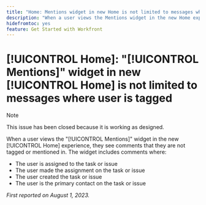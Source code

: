 ```yaml
---
title: "Home: Mentions widget in new Home is not limited to messages where user is tagged."
description: "When a user views the Mentions widget in the new Home experience, they see comments that they are not tagged or mentioned in."
hidefromtoc: yes
feature: Get Started with Workfront
---
```


# [!UICONTROL Home]: "[!UICONTROL Mentions]" widget in new [!UICONTROL Home] is not limited to messages where user is tagged

<!--Requested article, won't fix-->

>[!NOTE]
>
>This issue has been closed because it is working as designed.

When a user views the "[!UICONTROL Mentions]" widget in the new [!UICONTROL Home] experience, they see comments that they are not tagged or mentioned in. The widget includes comments where:

* The user is assigned to the task or issue
* The user made the assignment on the task or issue
* The user created the task or issue
* The user is the primary contact on the task or issue

_First reported on August 1, 2023._

